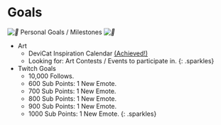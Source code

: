 # Goals

*![💜](https://s.w.org/images/core/emoji/2.2.1/svg/1f49c.svg)* Personal Goals / Milestones *![💜](https://s.w.org/images/core/emoji/2.2.1/svg/1f49c.svg)*

* Art
  - DeviCat Inspiration Calendar [(Achieved!)](https://www.redbubble.com/people/devicatoutlet/calendars/29043609-devicat-inspiration-calendar?asc=u&p=calendar)
  - Looking for: Art Contests / Events to participate in.
  {: .sparkles}
* Twitch Goals
  - 10,000 Follows.
  - 600 Sub Points: 1 New Emote.
  - 700 Sub Points: 1 New Emote.
  - 800 Sub Points: 1 New Emote.
  - 900 Sub Points: 1 New Emote.
  - 1000 Sub Points: 1 New Emote.
  {: .sparkles}
